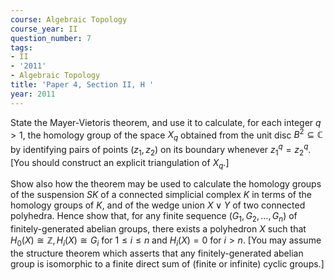 ```yaml
---
course: Algebraic Topology
course_year: II
question_number: 7
tags:
- II
- '2011'
- Algebraic Topology
title: 'Paper 4, Section II, H '
year: 2011
---
```




State the Mayer-Vietoris theorem, and use it to calculate, for each integer $q>1$, the homology group of the space $X_{q}$ obtained from the unit disc $B^{2} \subseteq \mathbb{C}$ by identifying pairs of points $\left(z_{1}, z_{2}\right)$ on its boundary whenever $z_{1}^{q}=z_{2}^{q}$. [You should construct an explicit triangulation of $X_{q}$.]

Show also how the theorem may be used to calculate the homology groups of the suspension $S K$ of a connected simplicial complex $K$ in terms of the homology groups of $K$, and of the wedge union $X \vee Y$ of two connected polyhedra. Hence show that, for any finite sequence $\left(G_{1}, G_{2}, \ldots, G_{n}\right)$ of finitely-generated abelian groups, there exists a polyhedron $X$ such that $H_{0}(X) \cong \mathbb{Z}, H_{i}(X) \cong G_{i}$ for $1 \leqslant i \leqslant n$ and $H_{i}(X)=0$ for $i>n$. [You may assume the structure theorem which asserts that any finitely-generated abelian group is isomorphic to a finite direct sum of (finite or infinite) cyclic groups.]
